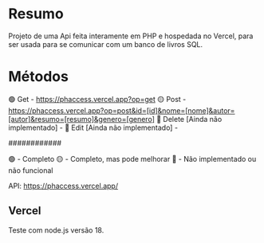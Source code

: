 # Resumo
Projeto de uma Api feita interamente em PHP e hospedada no Vercel, para ser usada para se comunicar com um banco de livros SQL.

# Métodos
🟢 Get - https://phaccess.vercel.app?op=get
🟡 Post - https://phaccess.vercel.app?op=post&id=[id]&nome=[nome]&autor=[autor]&resumo=[resumo]&genero=[genero]
🔴 Delete [Ainda não implementado] - 
🔴 Edit [Ainda não implementado] - 

############

🟢 - Completo
🟡 - Completo, mas pode melhorar
🔴 - Não implementado ou não funcional

API: <a href="https://phaccess.vercel.app/">https://phaccess.vercel.app/</a>


## Vercel
Teste com node.js versão 18.